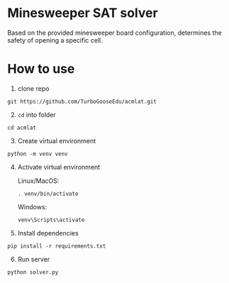 # Minesweeper SAT solver
Based on the provided minesweeper board configuration, determines the safety of opening a specific cell.

# How to use
1. clone repo
```shell
git https://github.com/TurboGooseEdu/acmlat.git
```

2. `cd` into folder
```shell
cd acmlat
```

3. Create virtual environment
```shell
python -m venv venv
```
4. Activate virtual environment

    Linux/MacOS:
    
    ```shell
    . venv/bin/activate
    ```

    Windows:
    ```shell
   venv\Scripts\activate
   ```
    
5. Install dependencies
```shell
pip install -r requirements.txt
```

6. Run server
```shell
python solver.py
```
